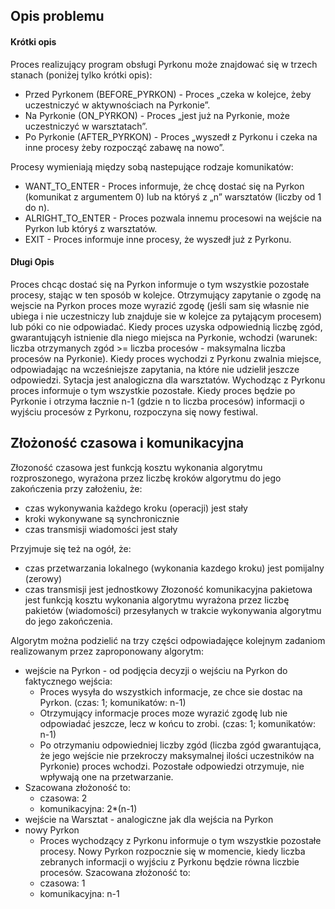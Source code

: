 ## Opis problemu
#### Krótki opis
Proces realizujący program obsługi Pyrkonu może znajdować się w trzech stanach (poniżej tylko krótki opis):

- Przed Pyrkonem (BEFORE_PYRKON) - Proces „czeka w kolejce, żeby uczestniczyć w aktywnościach na Pyrkonie”.
- Na Pyrkonie (ON_PYRKON) - Proces „jest już na Pyrkonie, może uczestniczyć w warsztatach”.
- Po Pyrkonie (AFTER_PYRKON) - Proces „wyszedł z Pyrkonu i czeka na inne procesy żeby rozpocząć zabawę na nowo”.

Procesy wymieniają między sobą nastepujące rodzaje komunikatów:
- WANT_TO_ENTER - Proces informuje, że chcę dostać się na Pyrkon (komunikat z argumentem 0) lub na któryś z „n” warsztatów (liczby od 1 do n).
- ALRIGHT_TO_ENTER - Proces pozwala innemu procesowi na wejście na Pyrkon lub któryś z warsztatów.
- EXIT - Proces informuje inne procesy, że wyszedł już z Pyrkonu.
#### Długi Opis
Proces chcąc dostać się na Pyrkon informuje o tym wszystkie pozostałe procesy, stając w ten sposób w kolejce. Otrzymujący zapytanie o zgodę na wejscie na Pyrkon proces moze wyrazić zgodę (jeśli sam się własnie nie ubiega i nie uczestniczy lub znajduje sie w kolejce za pytającym procesem) lub póki co nie odpowiadać. Kiedy proces uzyska odpowiednią liczbę zgód, gwarantującyh istnienie dla niego miejsca na Pyrkonie, wchodzi (warunek: liczba otrzymanych zgód >= liczba procesów - maksymalna liczba procesów na Pyrkonie). Kiedy proces wychodzi z Pyrkonu zwalnia miejsce, odpowiadając na wcześniejsze zapytania, na które nie udzielił jeszcze odpowiedzi. Sytacja jest analogiczna dla warsztatów. Wychodząc z Pyrkonu proces informuje o tym wszystkie pozostałe. Kiedy proces będzie po Pyrkonie i otrzyma łacznie n-1 (gdzie n to liczba procesów) informacji o wyjściu procesów z Pyrkonu, rozpoczyna się nowy festiwal.
## Złożoność czasowa i komunikacyjna
Złozoność czasowa jest funkcją kosztu wykonania algorytmu rozproszonego, wyrażona przez liczbę kroków algorytmu do jego zakończenia przy założeniu, że:

- czas wykonywania każdego kroku (operacji) jest stały
- kroki wykonywane są synchronicznie
- czas transmisji wiadomości jest stały

Przyjmuje się też na ogół, że:

- czas przetwarzania lokalnego (wykonania kazdego kroku) jest pomijalny (zerowy)
- czas transmisji jest jednostkowy
Złozoność komunikacyjna pakietowa jest funkcją kosztu wykonania algorytmu wyrażona przez liczbę pakietów (wiadomości) przesyłanych w trakcie wykonywania algorytmu do jego zakończenia.

Algorytm można podzielić na trzy części odpowiadajęce kolejnym zadaniom realizowanym przez zaproponowany algorytm:

- wejście na Pyrkon - od podjęcia decyzji o wejściu na Pyrkon do faktycznego wejścia:
    - Proces wysyła do wszystkich informacje, ze chce sie dostac na Pyrkon. (czas: 1; komunikatów: n-1)
    - Otrzymujący informacje proces moze wyrazić zgodę lub nie odpowiadać jeszcze, lecz w końcu to zrobi. (czas: 1; komunikatów: n-1)
    - Po otrzymaniu odpowiedniej liczby zgód (liczba zgód gwarantująca, że jego wejście nie przekroczy maksymalnej ilości uczestników na Pyrkonie) proces wchodzi. Pozostałe odpowiedzi otrzymuje, nie wpływają one na przetwarzanie.
- Szacowana złożoność to:
    - czasowa: 2
    - komunikacyjna: 2*(n-1)
- wejście na Warsztat - analogiczne jak dla wejścia na Pyrkon
- nowy Pyrkon
    - Proces wychodzący z Pyrkonu informuje o tym wszystkie pozostałe procesy. Nowy Pyrkon rozpocznie się w momencie, kiedy liczba zebranych informacji o wyjściu z Pyrkonu będzie równa liczbie procesów.
Szacowana złożoność to:
    - czasowa: 1
    - komunikacyjna: n-1
